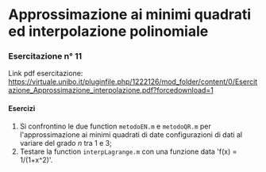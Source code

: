# Approssimazione ai minimi quadrati ed interpolazione polinomiale

### Esercitazione n° 11

Link pdf esercitazione: https://virtuale.unibo.it/pluginfile.php/1222126/mod_folder/content/0/Esercitazione_Approssimazione_interpolazione.pdf?forcedownload=1

#### Esercizi

1. Si confrontino le due function `metodoEN.m` e `metodoQR.m` per l'approssimazione ai minimi quadrati di date configurazioni di dati al variare del grado _n_ tra 1 e 3;
2. Testare la function `interpLagrange.m` con una funzione data 'f(x) = 1/(1+x^2)'.

